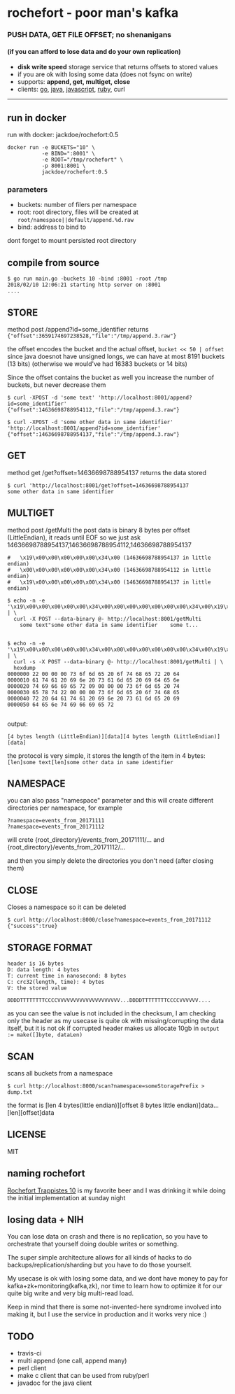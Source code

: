 # rochefort - poor man's kafka 

### PUSH DATA, GET FILE OFFSET; no shenanigans
#### (if you can afford to lose data and do your own replication)

* **disk write speed** storage service that returns offsets to stored values
* if you are ok with losing some data (does not fsync on write)
* supports: **append, get, multiget, close**
* clients: [go](https://github.com/jackdoe/go-rochefort-client), [java](https://github.com/jackdoe/rochefort/tree/master/clients/java), [javascript](https://github.com/jackdoe/rochefort/tree/master/clients/js), [ruby](https://github.com/jackdoe/rochefort/tree/master/clients/ruby), curl

---

## run in docker

run with docker: jackdoe/rochefort:0.5

```
docker run -e BUCKETS="10" \
           -e BIND=":8001" \
           -e ROOT="/tmp/rochefort" \
           -p 8001:8001 \
           jackdoe/rochefort:0.5
```

### parameters
* buckets: number of filers per namespace
* root: root directory, files will be created at `root/namespace||default/append.%d.raw`
* bind: address to bind to

dont forget to mount persisted root directory

## compile from source

```
$ go run main.go -buckets 10 -bind :8001 -root /tmp
2018/02/10 12:06:21 starting http server on :8001
....

```

## STORE

method post /append?id=some_identifier returns `{"offset":3659174697238528,"file":"/tmp/append.3.raw"}`

the offset encodes the bucket and the actual offset, `bucket << 50 | offset`
since java doesnot have unsigned longs, we can have at most 8191 buckets (13 bits)
(otherwise we would've had 16383 buckets or 14 bits)

Since the offset contains the bucket as well you increase the number of buckets, but never decrease them

```
$ curl -XPOST -d 'some text' 'http://localhost:8001/append?id=some_identifier'
{"offset":14636698788954112,"file":"/tmp/append.3.raw"}

$ curl -XPOST -d 'some other data in same identifier' 'http://localhost:8001/append?id=some_identifier'
{"offset":14636698788954137,"file":"/tmp/append.3.raw"}
```

## GET

method get /get?offset=14636698788954137 returns the data stored

```
$ curl 'http://localhost:8001/get?offset=14636698788954137
some other data in same identifier
```

## MULTIGET
method  post /getMulti the post data is binary 8 bytes per offset (LittleEndian), it reads until EOF
so we just ask 14636698788954137,14636698788954112,14636698788954137
```
#   \x19\x00\x00\x00\x00\x00\x34\x00 (14636698788954137 in little endian)
#   \x00\x00\x00\x00\x00\x00\x34\x00 (14636698788954112 in little endian)
#   \x19\x00\x00\x00\x00\x00\x34\x00 (14636698788954137 in little endian)

$ echo -n -e '\x19\x00\x00\x00\x00\x00\x34\x00\x00\x00\x00\x00\x00\x00\x34\x00\x19\x00\x00\x00\x00\x00\x34\x00' | \
  curl -X POST --data-binary @- http://localhost:8001/getMulti
	some text"some other data in same identifier	some t...


$ echo -n -e '\x19\x00\x00\x00\x00\x00\x34\x00\x00\x00\x00\x00\x00\x00\x34\x00\x19\x00\x00\x00\x00\x00\x34\x00'' | \
  curl -s -X POST --data-binary @- http://localhost:8001/getMulti | \
  hexdump 
0000000 22 00 00 00 73 6f 6d 65 20 6f 74 68 65 72 20 64
0000010 61 74 61 20 69 6e 20 73 61 6d 65 20 69 64 65 6e
0000020 74 69 66 69 65 72 09 00 00 00 73 6f 6d 65 20 74
0000030 65 78 74 22 00 00 00 73 6f 6d 65 20 6f 74 68 65
0000040 72 20 64 61 74 61 20 69 6e 20 73 61 6d 65 20 69
0000050 64 65 6e 74 69 66 69 65 72


```

output:

```
[4 bytes length (LittleEndian)][data][4 bytes length (LittleEndian)][data]
```

the protocol is very simple, it stores the length of the item in 4 bytes:
`[len]some text[len]some other data in same identifier`

## NAMESPACE
you can also pass "namespace" parameter and this will create different directories per namespace, for example

```
?namespace=events_from_20171111 
?namespace=events_from_20171112
```
will crete {root_directory}/events_from_20171111/... and {root_directory}/events_from_20171112/...

and then you simply delete the directories you don't need (after closing them)

## CLOSE
Closes a namespace so it can be deleted

```
$ curl http://localhost:8000/close?namespace=events_from_20171112
{"success":true}
```

## STORAGE FORMAT

```
header is 16 bytes
D: data length: 4 bytes
T: current time in nanosecond: 8 bytes
C: crc32(length, time): 4 bytes
V: the stored value

DDDDTTTTTTTTCCCCVVVVVVVVVVVVVVVVVVVV...DDDDTTTTTTTTCCCCVVVVVV....

```

as you can see the value is not included in the checksum, I am
checking only the header as my usecase is quite ok with
missing/corrupting the data itself, but it is not ok if corrupted
header makes us allocate 10gb in `output := make([]byte, dataLen)`


## SCAN

scans all buckets from a namespace

```
$ curl http://localhost:8000/scan?namespace=someStoragePrefix > dump.txt
```

the format is
[len 4 bytes(little endian)][offset 8 bytes little endian)]data...[len][offset]data


## LICENSE

MIT


## naming rochefort

[Rochefort Trappistes 10](https://www.ratebeer.com/beer/rochefort-trappistes-10/2360/) is my favorite beer and I was drinking it
while doing the initial implementation at sunday night


## losing data + NIH
You can lose data on crash and there is no replication, so you have
to orchestrate that yourself doing double writes or something.

The super simple architecture allows for all kinds of hacks to do
backups/replication/sharding but you have to do those yourself.

My usecase is ok with losing some data, and we dont have money to pay
for kafka+zk+monitoring(kafka,zk), nor time to learn how to optimize
it for our quite big write and very big multi-read load.

Keep in mind that there is some not-invented-here syndrome involved
into making it, but I use the service in production and it works very
nice :)


## TODO

* travis-ci
* multi append (one call, append many)
* perl client
* make c client that can be used from ruby/perl
* javadoc for the java client
